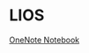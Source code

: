 # LIOS

[OneNote Notebook](https://onedrive.live.com/redir?resid=1AE285EA55A3A0A3%2113323&page=Edit&wd=target%28LIOS.one%7Cc3764495-cb1e-49a8-b128-2a9262d77a63%2F%29&wdorigin=717)


